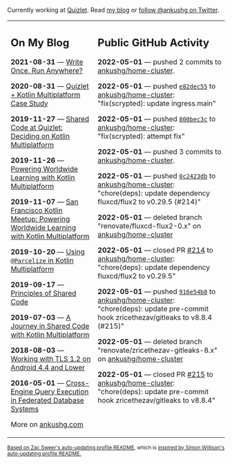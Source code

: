 Currently working at [Quizlet](https://quizlet.com/). Read [my blog](https://ankushg.com/) or [follow @ankushg on Twitter](https://twitter.com/ankushg).

<table><tr><td valign="top" width="40%">

## On My Blog
<!-- blog starts -->
**2021-08-31** — [Write Once, Run Anywhere?](https://ankushg.com/posts/write-once-run-anywhere-increment/)

**2020-08-31** — [Quizlet + Kotlin Multiplatform Case Study](https://ankushg.com/posts/quizlet-kotlin-multiplatform-case-study/)

**2019-11-27** — [Shared Code at Quizlet: Deciding on Kotlin Multiplatform](https://ankushg.com/posts/shared-code-kotlin-multiplatform/)

**2019-11-26** — [Powering Worldwide Learning with Kotlin Multiplatform](https://ankushg.com/speaking/droidcon-sf-2019)

**2019-11-07** — [San Francisco Kotlin Meetup: Powering Worldwide Learning with Kotlin Multiplatform](https://ankushg.com/speaking/sf-kotlin-meetup-2019)

**2019-10-20** — [Using `@Parcelize` in Kotlin Multiplatform](https://ankushg.com/posts/multiplatform-parcelize/)

**2019-09-17** — [Principles of Shared Code](https://ankushg.com/speaking/denver-startup-week-2019)

**2019-07-03** — [A Journey in Shared Code with Kotlin Multiplatform](https://ankushg.com/speaking/droidcon-berlin-2019)

**2018-08-03** — [Working with TLS 1.2 on Android 4.4 and Lower](https://ankushg.com/posts/tls-1.2-on-android/)

**2016-05-01** — [Cross-Engine Query Execution in Federated Database Systems](https://ankushg.com/projects/thesis)
<!-- blog ends -->
More on [ankushg.com](https://ankushg.com/)
</td><td valign="top" width="60%">

## Public GitHub Activity
<!-- githubActivity starts -->
**2022-05-01** — pushed 2 commits to [ankushg/home-cluster](https://api.github.com/repos/ankushg/home-cluster).

**2022-05-01** — pushed [`e82dec55`](https://github.com/ankushg/home-cluster/commit/e82dec5504293d9314306599261e72a489f11928) to [ankushg/home-cluster](https://api.github.com/repos/ankushg/home-cluster): "fix(scrypted): update ingress.main"

**2022-05-01** — pushed [`800bec3c`](https://github.com/ankushg/home-cluster/commit/800bec3c77041e0d41268e843ed76817728ccdd4) to [ankushg/home-cluster](https://api.github.com/repos/ankushg/home-cluster): "fix(scrypted): attempt fix"

**2022-05-01** — pushed 3 commits to [ankushg/home-cluster](https://api.github.com/repos/ankushg/home-cluster).

**2022-05-01** — pushed [`0c2423db`](https://github.com/ankushg/home-cluster/commit/0c2423db1e4314a0ad3d014328fc6c36be7529b6) to [ankushg/home-cluster](https://api.github.com/repos/ankushg/home-cluster): "chore(deps): update dependency fluxcd/flux2 to v0.29.5 (#214)"

**2022-05-01** — deleted branch "renovate/fluxcd-flux2-0.x" on [ankushg/home-cluster](https://api.github.com/repos/ankushg/home-cluster)

**2022-05-01** — closed PR [#214](https://github.com/ankushg/home-cluster/pull/214) to [ankushg/home-cluster](https://api.github.com/repos/ankushg/home-cluster): "chore(deps): update dependency fluxcd/flux2 to v0.29.5"

**2022-05-01** — pushed [`916e54b8`](https://github.com/ankushg/home-cluster/commit/916e54b896c7dd33326bce65f2a8e9153c8d8d8b) to [ankushg/home-cluster](https://api.github.com/repos/ankushg/home-cluster): "chore(deps): update pre-commit hook zricethezav/gitleaks to v8.8.4 (#215)"

**2022-05-01** — deleted branch "renovate/zricethezav-gitleaks-8.x" on [ankushg/home-cluster](https://api.github.com/repos/ankushg/home-cluster)

**2022-05-01** — closed PR [#215](https://github.com/ankushg/home-cluster/pull/215) to [ankushg/home-cluster](https://api.github.com/repos/ankushg/home-cluster): "chore(deps): update pre-commit hook zricethezav/gitleaks to v8.8.4"
<!-- githubActivity ends -->
</td></tr></table>

<sub><a href="https://github.com/ZacSweers/ZacSweers">Based on Zac Sweer's auto-updating profile README</a>, which is <a href="https://simonwillison.net/2020/Jul/10/self-updating-profile-readme/">inspired by Simon Willison's auto-updating profile README.</a></sub>